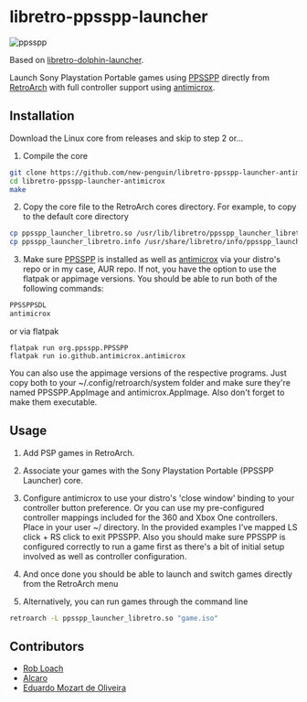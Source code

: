 # libretro-ppsspp-launcher
 
![ppsspp](https://github.com/new-penguin/libretro-ppsspp-launcher-antimicrox/assets/139792946/30473e06-024e-4810-9371-6d08755e2864)


Based on [libretro-dolphin-launcher](https://github.com/RobLoach/libretro-dolphin-launcher). 

Launch Sony Playstation Portable games using [PPSSPP](https://www.ppsspp.org) directly from [RetroArch](http://www.libretro.com/) with full controller support using [antimicrox](https://github.com/AntiMicroX/antimicrox/).


## Installation

Download the Linux core from releases and skip to step 2 or...

1. Compile the core
  ``` bash
  git clone https://github.com/new-penguin/libretro-ppsspp-launcher-antimicrox
  cd libretro-ppsspp-launcher-antimicrox
  make
  ```

2. Copy the core file to the RetroArch cores directory. For example, to copy to the default core directory
  ``` bash
  cp ppsspp_launcher_libretro.so /usr/lib/libretro/ppsspp_launcher_libretro.so
  cp ppsspp_launcher_libretro.info /usr/share/libretro/info/ppsspp_launcher_libretro.info
  ```

3. Make sure [PPSSPP](https://www.ppsspp.org/download/) is installed as well as [antimicrox](https://github.com/AntiMicroX/antimicrox/) via your distro's repo or in my case, AUR repo. If not, you have the option to use the flatpak or appimage versions. You should be able to run both of the following commands:

  ``` bash
  PPSSPPSDL
  antimicrox
  ```
  or via flatpak
  
  ```
  flatpak run org.ppsspp.PPSSPP
  flatpak run io.github.antimicrox.antimicrox
  ```
  You can also use the appimage versions of the respective programs. Just copy both to your ~/.config/retroarch/system folder and make sure they're named PPSSPP.AppImage and antimicrox.AppImage. Also      don't forget to make them executable.

## Usage

1. Add PSP games in RetroArch. 

2. Associate your games with the Sony Playstation Portable (PPSSPP Launcher) core.

3. Configure antimicrox to use your distro's 'close window' binding to your controller button preference. Or you can use my pre-configured controller mappings included for the 360 and Xbox One controllers. Place in your user ~/ directory. In the provided examples I've mapped LS click + RS click to exit PPSSPP. Also you should make sure PPSSPP is configured correctly to run a game first as there's a bit of initial setup involved as well as controller configuration.
  
3. And once done you should be able to launch and switch games directly from the RetroArch menu

3. Alternatively, you can run games through the command line
  ``` bash
  retroarch -L ppsspp_launcher_libretro.so "game.iso"
  ```

## Contributors

- [Rob Loach](http://github.com/robloach)
- [Alcaro](https://github.com/Alcaro)
- [Eduardo Mozart de Oliveira](https://github.com/coldscientist)
